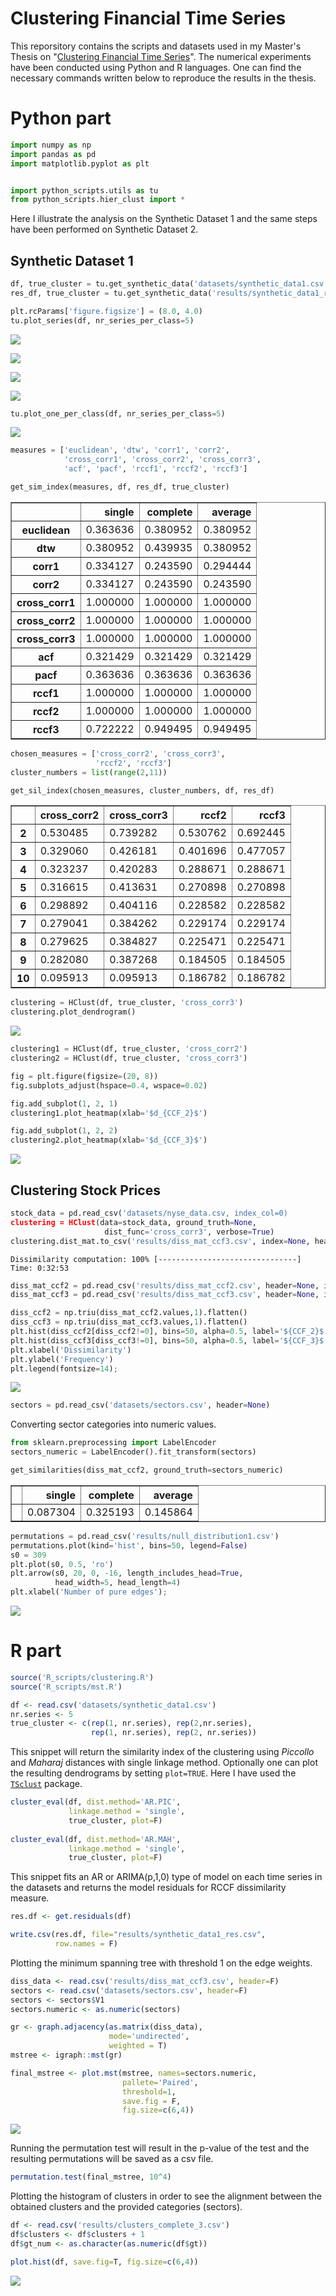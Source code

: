 # Clustering Financial Time Series

This reporsitory contains the scripts and datasets used in 
my Master's Thesis on  "[Clustering Financial Time Series](https://dspace.ut.ee/bitstream/handle/10062/68240/potikyan_nshan_msc_2020.pdf?sequence=1&isAllowed=y)". 
The numerical experiments have been conducted using Python and R languages.
One can find the necessary commands written below to reproduce the results in the thesis.

# Python part

```python
import numpy as np
import pandas as pd
import matplotlib.pyplot as plt


import python_scripts.utils as tu
from python_scripts.hier_clust import *
```

Here I illustrate the analysis on the Synthetic Dataset 1 and the same steps have been performed on Synthetic Dataset 2. 

## Synthetic Dataset 1


```python
df, true_cluster = tu.get_synthetic_data('datasets/synthetic_data1.csv')
res_df, true_cluster = tu.get_synthetic_data('results/synthetic_data1_res.csv')
```


```python
plt.rcParams['figure.figsize'] = (8.0, 4.0)
tu.plot_series(df, nr_series_per_class=5)
```


![](figures/output_1_1.png)



![](figures/output_1_2.png)



![](figures/output_1_3.png)



![](figures/output_1_4.png)



```python
tu.plot_one_per_class(df, nr_series_per_class=5)
```


![](figures/output_2.png)



```python
measures = ['euclidean', 'dtw', 'corr1', 'corr2',
            'cross_corr1', 'cross_corr2', 'cross_corr3',
            'acf', 'pacf', 'rccf1', 'rccf2', 'rccf3']
```


```python
get_sim_index(measures, df, res_df, true_cluster)
```




<div>
<table border="1" class="dataframe">
  <thead>
    <tr style="text-align: right;">
      <th></th>
      <th>single</th>
      <th>complete</th>
      <th>average</th>
    </tr>
  </thead>
  <tbody>
    <tr>
      <th>euclidean</th>
      <td>0.363636</td>
      <td>0.380952</td>
      <td>0.380952</td>
    </tr>
    <tr>
      <th>dtw</th>
      <td>0.380952</td>
      <td>0.439935</td>
      <td>0.380952</td>
    </tr>
    <tr>
      <th>corr1</th>
      <td>0.334127</td>
      <td>0.243590</td>
      <td>0.294444</td>
    </tr>
    <tr>
      <th>corr2</th>
      <td>0.334127</td>
      <td>0.243590</td>
      <td>0.243590</td>
    </tr>
    <tr>
      <th>cross_corr1</th>
      <td>1.000000</td>
      <td>1.000000</td>
      <td>1.000000</td>
    </tr>
    <tr>
      <th>cross_corr2</th>
      <td>1.000000</td>
      <td>1.000000</td>
      <td>1.000000</td>
    </tr>
    <tr>
      <th>cross_corr3</th>
      <td>1.000000</td>
      <td>1.000000</td>
      <td>1.000000</td>
    </tr>
    <tr>
      <th>acf</th>
      <td>0.321429</td>
      <td>0.321429</td>
      <td>0.321429</td>
    </tr>
    <tr>
      <th>pacf</th>
      <td>0.363636</td>
      <td>0.363636</td>
      <td>0.363636</td>
    </tr>
    <tr>
      <th>rccf1</th>
      <td>1.000000</td>
      <td>1.000000</td>
      <td>1.000000</td>
    </tr>
    <tr>
      <th>rccf2</th>
      <td>1.000000</td>
      <td>1.000000</td>
      <td>1.000000</td>
    </tr>
    <tr>
      <th>rccf3</th>
      <td>0.722222</td>
      <td>0.949495</td>
      <td>0.949495</td>
    </tr>
  </tbody>
</table>
</div>




```python
chosen_measures = ['cross_corr2', 'cross_corr3',
                   'rccf2', 'rccf3']
cluster_numbers = list(range(2,11))
```


```python
get_sil_index(chosen_measures, cluster_numbers, df, res_df)
```




<div>
<table border="1" class="dataframe">
  <thead>
    <tr style="text-align: right;">
      <th></th>
      <th>cross_corr2</th>
      <th>cross_corr3</th>
      <th>rccf2</th>
      <th>rccf3</th>
    </tr>
  </thead>
  <tbody>
    <tr>
      <th>2</th>
      <td>0.530485</td>
      <td>0.739282</td>
      <td>0.530762</td>
      <td>0.692445</td>
    </tr>
    <tr>
      <th>3</th>
      <td>0.329060</td>
      <td>0.426181</td>
      <td>0.401696</td>
      <td>0.477057</td>
    </tr>
    <tr>
      <th>4</th>
      <td>0.323237</td>
      <td>0.420283</td>
      <td>0.288671</td>
      <td>0.288671</td>
    </tr>
    <tr>
      <th>5</th>
      <td>0.316615</td>
      <td>0.413631</td>
      <td>0.270898</td>
      <td>0.270898</td>
    </tr>
    <tr>
      <th>6</th>
      <td>0.298892</td>
      <td>0.404116</td>
      <td>0.228582</td>
      <td>0.228582</td>
    </tr>
    <tr>
      <th>7</th>
      <td>0.279041</td>
      <td>0.384262</td>
      <td>0.229174</td>
      <td>0.229174</td>
    </tr>
    <tr>
      <th>8</th>
      <td>0.279625</td>
      <td>0.384827</td>
      <td>0.225471</td>
      <td>0.225471</td>
    </tr>
    <tr>
      <th>9</th>
      <td>0.282080</td>
      <td>0.387268</td>
      <td>0.184505</td>
      <td>0.184505</td>
    </tr>
    <tr>
      <th>10</th>
      <td>0.095913</td>
      <td>0.095913</td>
      <td>0.186782</td>
      <td>0.186782</td>
    </tr>
  </tbody>
</table>
</div>




```python
clustering = HClust(df, true_cluster, 'cross_corr3')
clustering.plot_dendrogram()
```


![](figures/output_3.png)



```python
clustering1 = HClust(df, true_cluster, 'cross_corr2')
clustering2 = HClust(df, true_cluster, 'cross_corr3')

fig = plt.figure(figsize=(20, 8))
fig.subplots_adjust(hspace=0.4, wspace=0.02)

fig.add_subplot(1, 2, 1)
clustering1.plot_heatmap(xlab='$d_{CCF_2}$')

fig.add_subplot(1, 2, 2)
clustering2.plot_heatmap(xlab='$d_{CCF_3}$')
```


![](figures/output_4.png)


## Clustering Stock Prices


```python
stock_data = pd.read_csv('datasets/nyse_data.csv, index_col=0)
clustering = HClust(data=stock_data, ground_truth=None,
                     dist_func='cross_corr3', verbose=True)
clustering.dist_mat.to_csv('results/diss_mat_ccf3.csv', index=None, header=None)
```

    Dissimilarity computation: 100% [-------------------------------] Time: 0:32:53
    


```python
diss_mat_ccf2 = pd.read_csv('results/diss_mat_ccf2.csv', header=None, index_col=None)
diss_mat_ccf3 = pd.read_csv('results/diss_mat_ccf3.csv', header=None, index_col=None)
```


```python
diss_ccf2 = np.triu(diss_mat_ccf2.values,1).flatten()
diss_ccf3 = np.triu(diss_mat_ccf3.values,1).flatten()
plt.hist(diss_ccf2[diss_ccf2!=0], bins=50, alpha=0.5, label='${CCF_2}$')
plt.hist(diss_ccf3[diss_ccf3!=0], bins=50, alpha=0.5, label='${CCF_3}$')
plt.xlabel('Dissimilarity')
plt.ylabel('Frequency')
plt.legend(fontsize=14);
```


![](figures/output_5.png)



```python
sectors = pd.read_csv('datasets/sectors.csv', header=None)
```

Converting sector categories into numeric values.

```python
from sklearn.preprocessing import LabelEncoder
sectors_numeric = LabelEncoder().fit_transform(sectors)
```


```python
get_similarities(diss_mat_ccf2, ground_truth=sectors_numeric)
```




<div>
<table border="1" class="dataframe">
  <thead>
    <tr style="text-align: right;">
      <th></th>
      <th>single</th>
      <th>complete</th>
      <th>average</th>
    </tr>
  </thead>
  <tbody>
    <tr>
      <th></th>
      <td>0.087304</td>
      <td>0.325193</td>
      <td>0.145864</td>
    </tr>
  </tbody>
</table>
</div>




```python
permutations = pd.read_csv('results/null_distribution1.csv')
permutations.plot(kind='hist', bins=50, legend=False)
s0 = 309
plt.plot(s0, 0.5, 'ro')
plt.arrow(s0, 20, 0, -16, length_includes_head=True,
          head_width=5, head_length=4)
plt.xlabel('Number of pure edges');
```


![](figures/output_6.png)


# R part

```r
source('R_scripts/clustering.R')
source('R_scripts/mst.R')
```


```r
df <- read.csv('datasets/synthetic_data1.csv')
nr.series <- 5
true_cluster <- c(rep(1, nr.series), rep(2,nr.series),
                  rep(1, nr.series), rep(2, nr.series))

```

This snippet will return the similarity index of the clustering using *Piccollo* and *Maharaj* distances
with single linkage method. Optionally one can plot the resulting dendrograms by setting `plot=TRUE`.
Here I have used the [`TSclust`](https://cran.r-project.org/web/packages/TSclust/TSclust.pdf) package. 
```r
cluster_eval(df, dist.method='AR.PIC',
             linkage.method = 'single',
             true_cluster, plot=F)
             
cluster_eval(df, dist.method='AR.MAH',
             linkage.method = 'single',
             true_cluster, plot=F)

```

This snippet fits an AR or ARIMA(p,1,0) type of model on each time series in the datasets
and returns the model residuals for RCCF dissimilarity measure.
```r
res.df <- get.residuals(df)

write.csv(res.df, file="results/synthetic_data1_res.csv",
          row.names = F)
```

Plotting the minimum spanning tree with threshold 1 on the edge weights.
```r
diss_data <- read.csv('results/diss_mat_ccf3.csv', header=F)
sectors <- read.csv('datasets/sectors.csv', header=F)
sectors <- sectors$V1
sectors.numeric <- as.numeric(sectors)

gr <- graph.adjacency(as.matrix(diss_data),
                      mode='undirected',
                      weighted = T)
mstree <- igraph::mst(gr)

final_mstree <- plot.mst(mstree, names=sectors.numeric,
                         pallete='Paired',
                         threshold=1,
                         save.fig = F, 
                         fig.size=c(6,4))
```

![](figures/output_7.png)

Running the permutation test will result in the p-value of the test
and the resulting permutations will be saved as a csv file.
```r
permutation.test(final_mstree, 10^4)
```

Plotting the histogram of clusters in order to see the alignment between the obtained clusters and 
the provided categories (sectors).
```r
df <- read.csv('results/clusters_complete_3.csv')
df$clusters <- df$clusters + 1
df$gt_num <- as.character(as.numeric(df$gt))

plot.hist(df, save.fig=T, fig.size=c(6,4))
```

![](figures/output_8.png)

